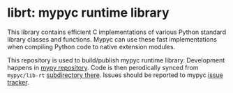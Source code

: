 # librt: mypyc runtime library

This library contains efficient C implementations of various Python standard
library classes and functions. Mypyc can use these fast implementations when
compiling Python code to native extension modules.

This repository is used to build/publish mypyc runtime library. Development happens
in [mypy repository](https://github.com/python/mypy). Code is then perodically
synced from `mypyc/lib-rt` [subdirectory there](https://github.com/python/mypy/tree/master/mypyc/lib-rt).
Issues should be reported to mypyc [issue tracker](https://github.com/mypyc/mypyc/issues).
